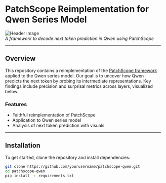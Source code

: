 # PatchScope Reimplementation for Qwen Series Model

![Header Image](https://via.placeholder.com/800x200.png?text=PatchScope+for+Qwen)  
*A framework to decode next token prediction in Qwen using PatchScope*

---

## Overview

This repository contains a reimplementation of the [PatchScope framework](https://arxiv.org/abs/2401.06102) applied to the Qwen series model. Our goal is to uncover how Qwen predicts the next token by probing its intermediate representations. Key findings include precision and surprisal metrics across layers, visualized below.

### Features
- Faithful reimplementation of PatchScope
- Application to Qwen series model
- Analysis of next token prediction with visuals

---

## Installation

To get started, clone the repository and install dependencies:

```bash
git clone https://github.com/yourusername/patchscope-qwen.git
cd patchscope-qwen
pip install -r requirements.txt
